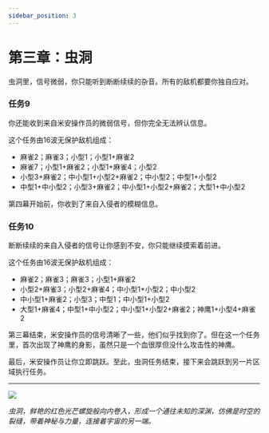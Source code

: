 ```yaml
---
sidebar_position: 3
---
```


# 第三章：虫洞

虫洞里，信号微弱，你只能听到断断续续的杂音。所有的敌机都要你独自应对。

### 任务9

你还能收到来自米安操作员的微弱信号，但你完全无法辨认信息。

这个任务由16波无保护敌机组成：

- 麻雀2；麻雀3；小型1；小型1+麻雀2
- 麻雀7；小型1+麻雀2；小型1+麻雀4；小型2
- 小型3+麻雀2；中小型1+小型2+麻雀2；中小型2；中型1+小型2
- 中型1+中小型2；小型3+麻雀2；中小型1+小型2+麻雀2；大型1+中小型2

第四幕开始前，你收到了来自入侵者的模糊信息。

### 任务10

断断续续的来自入侵者的信号让你感到不安，你只能继续摸索着前进。

这个任务由16波无保护敌机组成：

- 麻雀2；麻雀3；麻雀3；小型1+麻雀2
- 小型2+麻雀3；小型2+麻雀4；中小型1+小型2；中小型2
- 中小型1+麻雀2；小型3；中型1；中小型1+小型2
- 大型1+麻雀4；中型1+中小型2；中小型1+小型2+麻雀2；神鹰1+小型4+麻雀2

第三幕结束，米安操作员的信号清晰了一些，他们似乎找到你了。但在这一个任务里，首次出现了神鹰的身影，虽然只是一个血很厚但没什么攻击性的神鹰。

最后，米安操作员让你立即跳跃。至此，虫洞任务结束，接下来会跳跃到另一片区域执行任务。

---

<img src="/Campaign/wh.png" style={{zoom:0.5}}/>

*虫洞，鲜艳的红色光芒螺旋般向内卷入，形成一个通往未知的深渊，仿佛是时空的裂缝，带着神秘与力量，连接着宇宙的另一端。*